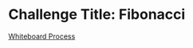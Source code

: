 # Challenge Title: Fibonacci

[Whiteboard Process](https://miro.com/app/board/uXjVM8kKK48=/?share_link_id=660028941424)